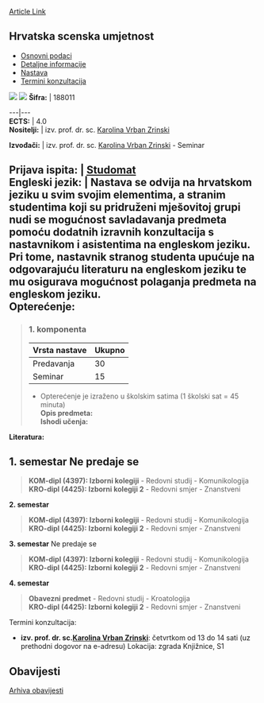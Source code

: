 [Article Link](https://www.fhs.hr/predmet/hsu)

## Hrvatska scenska umjetnost
  * [Osnovni podaci](https://www.fhs.hr/predmet/hsu#v1id-904819_537377_1_0 "Osnovni podaci")
  * [Detaljne informacije](https://www.fhs.hr/predmet/hsu#v1id-904819_537377_1_1 "Detaljne informacije")
  * [Nastava](https://www.fhs.hr/predmet/hsu#v1id-904819_537377_1_2 "Nastava")
  * [Termini konzultacija](https://www.fhs.hr/predmet/hsu#v1id-904819_537377_1_3 "Termini konzultacija")


[![](https://www.fhs.hr/img/flags/gif/hr.gif)](https://www.fhs.hr/predmet/hsu) [![](https://www.fhs.hr/img/flags/gif/gb.gif)](https://www.fhs.hr/en/course/csa)
**Šifra:** |  188011  
  
---|---  
**ECTS:** |  4.0   
**Nositelji:** |  izv. prof. dr. sc. [Karolina Vrban Zrinski](https://www.fhs.hr/djelatnik/karolina.vrban_zrinski)   
  
**Izvođači:** |  izv. prof. dr. sc. [Karolina Vrban Zrinski](https://www.fhs.hr/djelatnik/karolina.vrban_zrinski) - Seminar  
  
**Prijava ispita:** |  [Studomat](http://www.isvu.hr/studomat)  
**Engleski jezik:** |  Nastava se odvija na hrvatskom jeziku u svim svojim elementima, a stranim studentima koji su pridruženi mješovitoj grupi nudi se mogućnost savladavanja predmeta pomoću dodatnih izravnih konzultacija s nastavnikom i asistentima na engleskom jeziku. Pri tome, nastavnik stranog studenta upućuje na odgovarajuću literaturu na engleskom jeziku te mu osigurava mogućnost polaganja predmeta na engleskom jeziku.   
**Opterećenje:**  
---  
> ### 1. komponenta
> | Vrsta nastave | Ukupno  
> ---|---  
> Predavanja | 30  
> Seminar | 15  
> * Opterećenje je izraženo u školskim satima (1 školski sat = 45 minuta)   
**Opis predmeta:**  
> **Ishodi učenja:**  

  
**Literatura:**  

  
**1. semestar** Ne predaje se  
---  
> **KOM-dipl (4397): Izborni kolegiji** - Redovni studij - Komunikologija  
>  **KRO-dipl (4425): Izborni kolegiji 2** - Redovni smjer - Znanstveni  
>   
  
**2. semestar**  
> **KOM-dipl (4397): Izborni kolegiji** - Redovni studij - Komunikologija  
>  **KRO-dipl (4425): Izborni kolegiji 2** - Redovni smjer - Znanstveni  
>   
  
**3. semestar** Ne predaje se  
> **KOM-dipl (4397): Izborni kolegiji** - Redovni studij - Komunikologija  
>  **KRO-dipl (4425): Izborni kolegiji 2** - Redovni smjer - Znanstveni  
>   
  
**4. semestar**  
> **Obavezni predmet** - Redovni studij - Kroatologija  
>  **KRO-dipl (4425): Izborni kolegiji 2** - Redovni smjer - Znanstveni  
>   
Termini konzultacija: 
  * **izv. prof. dr. sc.[Karolina Vrban Zrinski](https://www.fhs.hr/djelatnik/karolina.vrban_zrinski)**: 
četvrtkom od 13 do 14 sati (uz prethodni dogovor na e-adresu)
Lokacija: zgrada Knjižnice, S1 


## Obavijesti
[Arhiva obavijesti](https://www.fhs.hr/predmet/hsu?@=215l7#news_114290 "Arhiva obavijesti")
